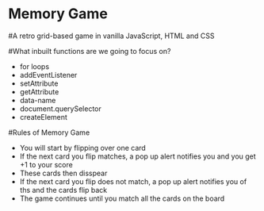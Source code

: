 <h1> Memory Game</h1>
#A retro grid-based game in vanilla JavaScript, HTML and CSS


#What inbuilt functions are we going to focus on?
* for loops
* addEventListener
* setAttribute
* getAttribute
* data-name
* document.querySelector
* createElement

#Rules of Memory Game
* You will start by flipping over one card
* If the next card you flip matches, a pop up alert notifies you and you get +1 to your score
* These cards then disspear
* If the next card you flip does not match, a pop up alert notifies you of ths and the cards flip back
* The game continues until you match all the cards on the board

